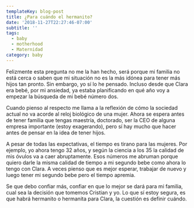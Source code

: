 ```yaml
---
templateKey: blog-post
title: ¿Para cuándo el hermanito?
date: '2018-11-27T22:27:46-07:00'
subtitle: ''
tags:
  - baby
  - motherhood
  - Maternidad
category: baby
---
```

Felizmente esta pregunta no me la han hecho, será porque mi familia no está cerca o saben que mi situación no es la más idónea para tener más hijos tan pronto. Sin embargo, yo sí lo he pensado. Incluso desde que Clara era bebé, por mi ansiedad, ya estaba planificando en qué año voy a empezar la búsqueda de mi bebé número dos.

Cuando pienso al respecto me llama a la reflexión de cómo la sociedad actual no va acorde al reloj biológico de una mujer. Ahora se espera antes de tener familia que tengas maestría, doctorado, ser la CEO de alguna empresa importante (estoy exagerando), pero sí hay mucho que hacer antes de pensar en la idea de tener hijos.

A pesar de todas las expectativas, el tiempo es tirano para las mujeres. Por ejemplo, yo ahora tengo 32 años, y según la ciencia a los 35 la calidad de mis óvulos va a caer abruptamente. Esos números me abruman porque quiero darle la misma calidad de tiempo a mi segundo bebe como ahora lo tengo con Clara. A veces pienso que es mejor esperar, trabajar de nuevo y luego tener mi segundo bebe pero el tiempo apremia.

Se que debo confiar más, confiar en que lo mejor se dará para mi familia, cual sea la decisión que tomemos Cristian y yo. Lo que sí estoy segura, es que habrá hermanito o hermanita para Clara, la cuestión es definir cuándo.
